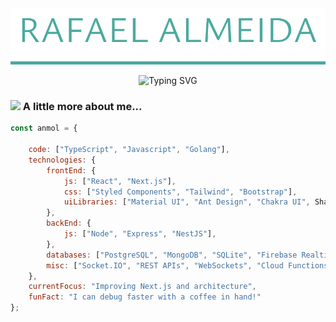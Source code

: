 <div align="center">
<img src="assets/header.svg" alt="Rafael Almeida"/>
</div>

<p align="center">
<img src="https://readme-typing-svg.demolab.com?font=Ysabeau&weight=500&size=24&pause=1000&color=4BAA9E&center=true&vCenter=true&width=435&lines=fullstack+creative+engineer;loves+code+and+inspiring+others;The+Force+is+strong+with+you" alt="Typing SVG" />
</p>

### <img src="https://media.giphy.com/media/VgCDAzcKvsR6OM0uWg/giphy.gif" width="50"> A little more about me...  

```javascript
const anmol = {
   
    code: ["TypeScript", "Javascript", "Golang"],    
    technologies: {
        frontEnd: {
            js: ["React", "Next.js"],
            css: ["Styled Components", "Tailwind", "Bootstrap"],
            uiLibraries: ["Material UI", "Ant Design", "Chakra UI", Shadcn],
        },
        backEnd: {
            js: ["Node", "Express", "NestJS"],
        },
        databases: ["PostgreSQL", "MongoDB", "SQLite", "Firebase Realtime DB", "redis"],
        misc: ["Socket.IO", "REST APIs", "WebSockets", "Cloud Functions"],
    },
    currentFocus: "Improving Next.js and architecture",
    funFact: "I can debug faster with a coffee in hand!"
};
